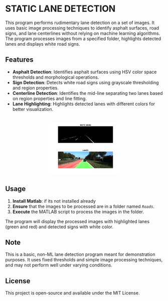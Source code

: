 # STATIC LANE DETECTION

This program performs rudimentary lane detection on a set of images. It uses basic image processing techniques to identify asphalt surfaces, road signs, and lane centerlines without relying on machine learning algorithms. The program processes images from a specified folder, highlights detected lanes and displays white road signs.

## Features

- **Asphalt Detection**: Identifies asphalt surfaces using HSV color space thresholds and morphological operations.
- **Sign Detection**: Detects white road signs using grayscale thresholding and region properties.
- **Centerline Detection**: Identifies the mid-line separating two lanes based on region properties and line fitting.
- **Lane Highlighting**: Highlights detected lanes with different colors for better visualization.

<br>

<div align="center">
  <img src="example_photo.png" alt="Example Image" width="45%" height="auto" style="max-width: 600px;" />
</div>


## Usage

1. **Install Matlab**: if its not installed already
2. **Ensure** that the images to be processed are in a folder named *`Roads`*.
3. **Execute** the MATLAB script to process the images in the folder.

The program will display the processed images with highlighted lanes (green and red) and detected signs with white color.

## Note

This is a basic, non-ML lane detection program meant for demonstration purposes. It uses fixed thresholds and simple image processing techniques, and may not perform well under varying conditions.

## License

This project is open-source and available under the MIT License.
